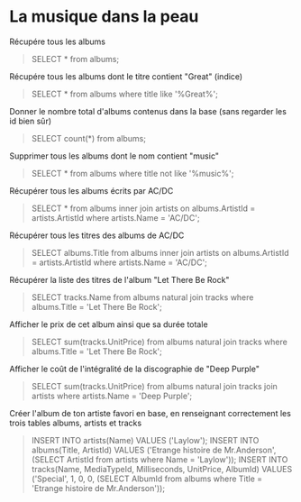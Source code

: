 # La musique dans la peau
Récupére tous les albums
> SELECT * from albums;

Récupére tous les albums dont le titre contient "Great" (indice)
> SELECT * from albums where title like '%Great%';

Donner le nombre total d'albums contenus dans la base (sans regarder les id bien sûr)
> SELECT count(*) from albums;

Supprimer tous les albums dont le nom contient "music"
> SELECT * from albums where title not like '%music%';

Récupérer tous les albums écrits par AC/DC
> SELECT * from albums inner join artists on albums.ArtistId = artists.ArtistId where artists.Name = 'AC/DC';

Récupérer tous les titres des albums de AC/DC
> SELECT albums.Title from albums inner join artists on albums.ArtistId = artists.ArtistId where artists.Name = 'AC/DC';

Récupérer la liste des titres de l'album "Let There Be Rock"
> SELECT tracks.Name from albums natural join tracks where albums.Title = 'Let There Be Rock';

Afficher le prix de cet album ainsi que sa durée totale
> SELECT sum(tracks.UnitPrice) from albums natural join tracks where albums.Title = 'Let There Be Rock';

Afficher le coût de l'intégralité de la discographie de "Deep Purple"
> SELECT sum(tracks.UnitPrice) from albums natural join tracks join artists where artists.Name = 'Deep Purple';

Créer l'album de ton artiste favori en base, en renseignant correctement les trois tables albums, artists et tracks
> INSERT INTO artists(Name) VALUES ('Laylow');
> INSERT INTO albums(Title, ArtistId) VALUES ('Etrange histoire de Mr.Anderson', (SELECT ArtistId from artists where Name = 'Laylow'));
> INSERT INTO tracks(Name, MediaTypeId, Milliseconds, UnitPrice, AlbumId) VALUES ('Special', 1, 0, 0, (SELECT AlbumId from albums where Title = 'Etrange histoire de Mr.Anderson'));
